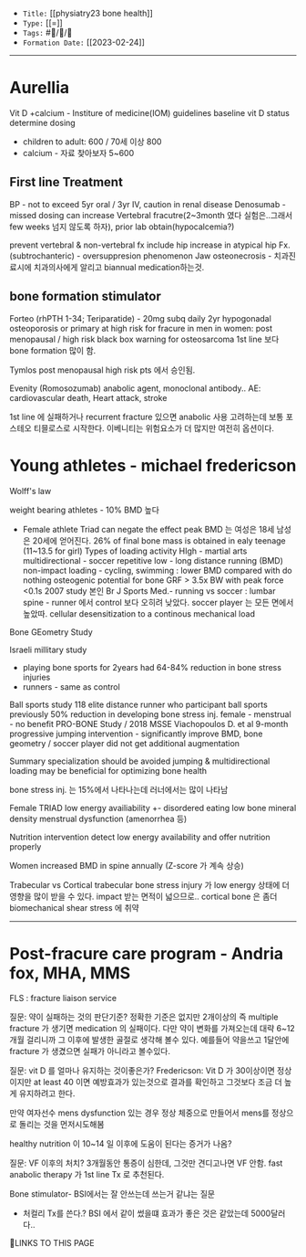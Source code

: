 -   `Title:` [[physiatry23 bone health]]
-   `Type:` [[=]]
-   `Tags:` #🧠️/📝️/🌱️ 
-   `Formation Date:` [[2023-02-24]]
---
# Aurellia
Vit D +calcium - Institure of medicine(IOM) guidelines
baseline vit D status determine dosing
- children to adult: 600 / 70세 이상 800
- calcium - 자료 찾아보자 5~600 

## First line Treatment
BP - not to exceed 5yr oral / 3yr IV, caution in renal disease
Denosumab - missed dosing can increase Vertebral fracutre(2~3month 였다 실험은..그래서 few weeks 넘지 않도록 하자), prior lab obtain(hypocalcemia?)

prevent vertebral & non-vertebral fx include hip
increase in atypical hip Fx. (subtrochanteric) - oversuppresion phenomenon
Jaw osteonecrosis - 치과진료시에 치과의사에게 알리고 biannual medication하는것.

## bone formation stimulator
Forteo (rhPTH 1-34; Teriparatide) - 20mg subq daily 2yr
hypogonadal osteoporosis or primary at high risk for fracure in men
in women: post menopausal / high risk
black box warning for osteosarcoma
1st line 보다 bone formation 많이 함.

Tymlos
post menopausal high risk pts 에서 승인됨.

Evenity (Romosozumab)
anabolic agent, monoclonal antibody..
AE: cardiovascular death, Heart attack, stroke


1st line 에 실패하거나 recurrent fracture 있으면 anabolic 사용 고려하는데 보통 포스테오 티믈로스로 시작한다.
이베니티는 위험요소가 더 많지만 여전히 옵션이다.

# Young athletes - michael fredericson

Wolff's law

weight bearing athletes - 10% BMD 높다
- Female athlete Triad can negate the effect
peak BMD 는 여성은 18세 남성은 20세에 얻어진다.
26% of final bone mass is obtained in ealy teenage (11~13.5 for girl)
Types of loading activity
	HIgh - martial arts
	multidirectional - soccer
	repetitive low - long distance running (BMD)
	non-impact loading - cycling, swimming : lower BMD compared with do nothing
osteogenic potential for bone
GRF > 3.5x BW with peak force <0.1s
2007 study 본인 Br J Sports Med.- running vs soccer : 
lumbar spine - runner 에서 control 보다 오히려 낮았다.
soccer player 는 모든 면에서 높았따. 
cellular desensitization to a continous mechanical load

Bone GEometry Study

Israeli millitary study
- playing bone sports for 2years had 64-84% reduction in bone stress injuries
- runners - same as control

Ball sports study
118 elite distance runner who participant ball sports previously 
50% reduction in developing bone stress inj.
female - menstrual - no benefit
PRO-BONE Study / 2018 MSSE Viachopoulos D. et al
9-month progressive jumping intervention - significantly improve BMD, bone geometry / soccer player did not get additional augmentation


Summary
specialization should be avoided
jumping & multidirectional loading may be beneficial for optimizing bone health

bone stress inj. 는 15%에서 나타나는데 러너에서는 많이 나타남

Female TRIAD
	low energy availiability +- disordered eating
	low bone mineral density
	menstrual dysfunction (amenorrhea 등)

Nutrition intervention
detect low energy availability and offer nutrition properly

Women increased BMD in spine annually (Z-score 가 계속 상승)

Trabecular vs Cortical
trabecular bone stress injury 가 low energy 상태에 더 영향을 많이 받을 수 있다. impact 받는 면적이 넓으므로..
cortical bone 은 좀더 biomechanical shear stress 에 취약


---
# Post-fracure care program - Andria fox, MHA, MMS

FLS : fracture liaison service

질문:  약이 실패하는 것의 판단기준?
정확한 기준은 없지만 2개이상의 즉 multiple fracture 가 생기면 medication 의 실패이다. 다만 약이 변화를 가져오는데 대략 6~12개월 걸리니까 그 이후에 발생한 골절로 생각해 볼수 있다. 예를들어 약을쓰고 1달안에 fracture 가 생겼으면 실패가 아니라고 볼수있다.

질문: vit D 를 얼마나 유지하는 것이좋은가?
Fredericson: Vit D 가 30이상이면 정상이지만 at least 40 이면 예방효과가 있는것으로 결과를 확인하고 그것보다 조금 더 높게 유지하려고 한다.

만약 여자선수 mens dysfunction 있는 경우 정상 체중으로 만들어서 mens를 정상으로 돌리는 것을 먼저시도해봄

healthy nutrition 이 10~14 일 이후에 도움이 된다는 증거가 나옴? 

질문: VF 이후의 처치?
3개월동안 통증이 심한데, 그것만 견디고나면 VF 안함.
fast anabolic therapy 가 1st line Tx 로 추천된다.

Bone stimulator- BSI에서는 잘 안쓰는데 쓰는거 같냐는 질문
- 처컬리 Tx를 쓴다.? BSI 에서 같이 썼을떄 효과가 좋은 것은 같았는데 5000달러다.. 

🔗LINKS TO THIS PAGE